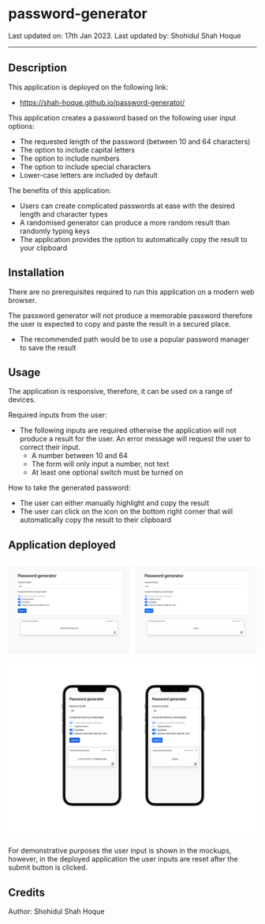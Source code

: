 # password-generator

Last updated on: 17th Jan 2023. Last updated by: Shohidul Shah Hoque
__________

## Description
This application is deployed on the following link:
- https://shah-hoque.github.io/password-generator/

This application creates a password based on the following user input options:
- The requested length of the password (between 10 and 64 characters)
- The option to include capital letters
- The option to include numbers
- The option to include special characters
- Lower-case letters are included by default

The benefits of this application:
- Users can create complicated passwords at ease with the desired length and character types
- A randomised generator can produce a more random result than randomly typing keys
- The application provides the option to automatically copy the result to your clipboard

## Installation
There are no prerequisites required to run this application on a modern web browser.

The password generator will not produce a memorable password therefore the user is expected to copy and paste the result in a secured place. 
- The recommended path would be to use a popular password manager to save the result

## Usage
The application is responsive, therefore, it can be used on a range of devices.

Required inputs from the user:
- The following inputs are required otherwise the application will not produce a result for the user. An error message will request the user to correct their input.
    - A number between 10 and 64
    - The form will only input a number, not text
    - At least one optional switch must be turned on

How to take the generated password:
- The user can either manually highlight and copy the result 
- The user can click on the icon on the bottom right corner that will automatically copy the result to their clipboard

## Application deployed

![image of the password generator with the results shown & copied](/assets/2%20screenshots.png)
![image of the password generator with the results shown & copied on a iPhone 12 Pro](/assets/iphone-2-screenshots.png)


For demonstrative purposes the user input is shown in the mockups, however, in the deployed application the user inputs are reset after the submit button is clicked.

## Credits
Author: Shohidul Shah Hoque